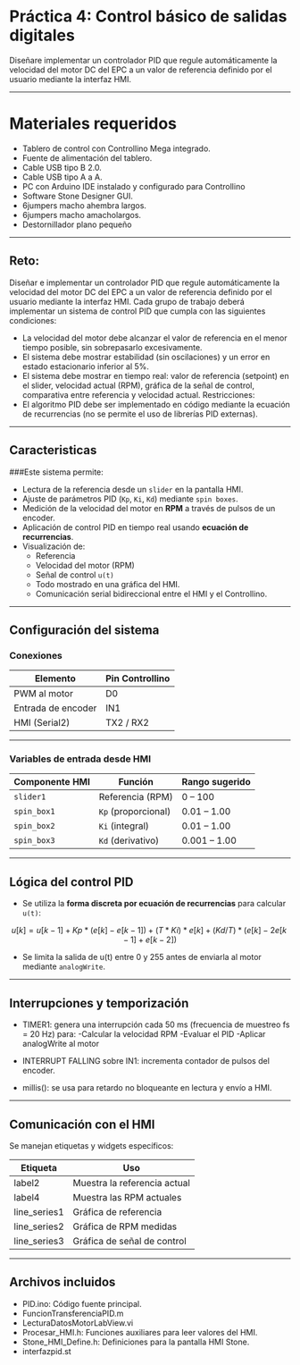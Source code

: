 #  Práctica 4: Control básico de salidas digitales 
  Diseñare implementar un controlador PID que regule automáticamente la velocidad del motor DC del EPC a un valor de referencia definido por el usuario mediante la
 interfaz HMI.

---
# Materiales requeridos
 - Tablero de control con Controllino Mega integrado.
 - Fuente de alimentación del tablero.
 - Cable USB tipo B 2.0.
 - Cable USB tipo A a A.
 - PC con Arduino IDE instalado y configurado para Controllino
 - Software Stone Designer GUI.
 - 6jumpers macho ahembra largos.
 - 6jumpers macho amacholargos.
 - Destornillador plano pequeño
---
## Reto:
 Diseñar e implementar un controlador PID que regule automáticamente la velocidad
 del motor DC del EPC a un valor de referencia definido por el usuario mediante la
 interfaz HMI.
 Cada grupo de trabajo deberá implementar un sistema de control PID que cumpla
 con las siguientes condiciones:
 - La velocidad del motor debe alcanzar el valor de referencia en el menor
 tiempo posible, sin sobrepasarlo excesivamente.
 - El sistema debe mostrar estabilidad (sin oscilaciones) y un error en estado
 estacionario inferior al 5%.
 - El sistema debe mostrar en tiempo real: valor de referencia (setpoint) en el
 slider, velocidad actual (RPM), gráfica de la señal de control, comparativa
 entre referencia y velocidad actual.
 Restricciones:
 - El algoritmo PID debe ser implementado en código mediante la ecuación de
 recurrencias (no se permite el uso de librerías PID externas).

---
## Caracteristicas

###Este sistema permite:

- Lectura de la referencia desde un `slider` en la pantalla HMI.
- Ajuste de parámetros PID (`Kp`, `Ki`, `Kd`) mediante `spin boxes`.
- Medición de la velocidad del motor en **RPM** a través de pulsos de un encoder.
- Aplicación de control PID en tiempo real usando **ecuación de recurrencias**.
- Visualización de:
  - Referencia
  - Velocidad del motor (RPM)
  - Señal de control `u(t)`
  - Todo mostrado en una gráfica del HMI.
  - Comunicación serial bidireccional entre el HMI y el Controllino.
---
## Configuración del sistema

### Conexiones

| Elemento           | Pin Controllino  |
|--------------------|------------------|
| PWM al motor       | D0               |
| Entrada de encoder | IN1              |
| HMI (Serial2)      | TX2 / RX2        |

---

### Variables de entrada desde HMI

| Componente HMI | Función              | Rango sugerido |
|----------------|----------------------|----------------|
| `slider1`      | Referencia (RPM)     | 0 – 100        |
| `spin_box1`    | `Kp` (proporcional)  | 0.01 – 1.00    |
| `spin_box2`    | `Ki` (integral)      | 0.01 – 1.00    |
| `spin_box3`    | `Kd` (derivativo)    | 0.001 – 1.00   |

---

## Lógica del control PID

- Se utiliza la **forma discreta por ecuación de recurrencias** para calcular `u(t)`:
  
```math
u[k] = u[k-1] + Kp * (e[k] - e[k-1]) + (T * Ki) * e[k] + (Kd / T) * (e[k] - 2e[k-1] + e[k-2]) 
```
- Se limita la salida de u(t) entre 0 y 255 antes de enviarla al motor mediante `analogWrite`.
--- 
## Interrupciones y temporización
- TIMER1: genera una interrupción cada 50 ms (frecuencia de muestreo fs = 20 Hz) para:
  -Calcular la velocidad RPM
  -Evaluar el PID
  -Aplicar analogWrite al motor

- INTERRUPT FALLING sobre IN1: incrementa contador de pulsos del encoder.
- millis(): se usa para retardo no bloqueante en lectura y envío a HMI.
---
## Comunicación con el HMI
Se manejan etiquetas y widgets específicos:

|Etiqueta	    | Uso                          |
|-------------|------------------------------|
|label2	      | Muestra la referencia actual |
|label4	      | Muestra las RPM actuales     |
|line_series1	| Gráfica de referencia        |
|line_series2	|Gráfica de RPM medidas        |
|line_series3	|Gráfica de señal de control   |
---
## Archivos incluidos
- PID.ino: Código fuente principal.
- FuncionTransferenciaPID.m
- LecturaDatosMotorLabView.vi
- Procesar_HMI.h: Funciones auxiliares para leer valores del HMI.
-  Stone_HMI_Define.h: Definiciones para la pantalla HMI Stone.
-  interfazpid.st

